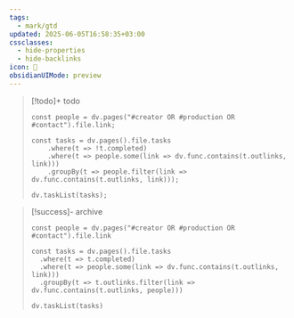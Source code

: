 ```yaml
---
tags:
  - mark/gtd
updated: 2025-06-05T16:58:35+03:00
cssclasses:
  - hide-properties
  - hide-backlinks
icon: 👥
obsidianUIMode: preview
---
```


> [!todo]+ todo
> ```dataviewjs
> const people = dv.pages("#creator OR #production OR #contact").file.link;
> 
> const tasks = dv.pages().file.tasks
>     .where(t => !t.completed)
>     .where(t => people.some(link => dv.func.contains(t.outlinks, link)))
>     .groupBy(t => people.filter(link => dv.func.contains(t.outlinks, link)));
> 
> dv.taskList(tasks);
> ```

> [!success]- archive
> ```dataviewjs
> const people = dv.pages("#creator OR #production OR #contact").file.link
> 
> const tasks = dv.pages().file.tasks
> 	.where(t => t.completed)
> 	.where(t => people.some(link => dv.func.contains(t.outlinks, link)))
> 	.groupBy(t => t.outlinks.filter(link => dv.func.contains(t.outlinks, people)))
> 
> dv.taskList(tasks)
> ```
